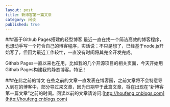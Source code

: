 ```yaml
---
layout: post
title: 新博客第一篇文章
category: 闲谈
published: true
---
```


###基于Github Pages搭建的轻型博客
最近一直在找一个简洁高效的博客程序，也想动手写一个符合自己的博客程序，实话说：不只是想了，已经基于node.js开始写了，但因为最近工作较忙，一直没有时间将其完全开发完成。
  
Githab Pages一直以来也在用，比如我的几个开源项目的相关页面，今天开始用Githab Pages构建我的静态博客。特记！

###在此之前的博文
在些之前的文章一直发表在博客园，之前文章将不会特意导入到在的博客中，部分导过来文章，因为日期早于此篇文章，将在出现在“新博客第一篇文章”之前的时间。阅读以前的文章请访问:[http://houfeng.cnblogs.com](http://houfeng.cnblogs.com)